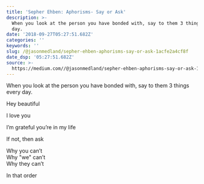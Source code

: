 ```yaml
---
title: 'Sepher Ehben: Aphorisms- Say or Ask'
description: >-
  When you look at the person you have bonded with, say to them 3 things every
  day.
date: '2018-09-27T05:27:51.682Z'
categories: ''
keywords: ''
slug: /@jasonmedland/sepher-ehben-aphorisms-say-or-ask-1acfe2a4cf8f
date_dsp: '05:27:51.682Z'
source: >-
  https://medium.com//@jasonmedland/sepher-ehben-aphorisms-say-or-ask-1acfe2a4cf8f
---
```


When you look at the person you have bonded with, say to them 3 things every day.

Hey beautiful

I love you

I’m grateful you’re in my life

If not, then ask

Why you can’t  
Why "we" can’t  
Why they can’t

In that order